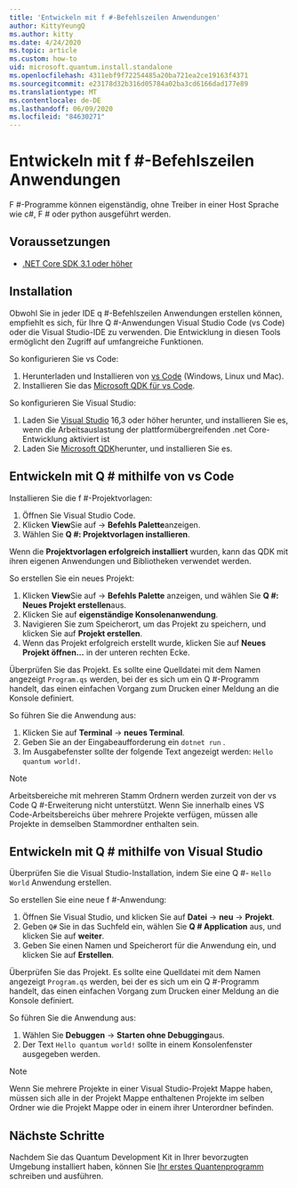 ```yaml
---
title: 'Entwickeln mit f #-Befehlszeilen Anwendungen'
author: KittyYeungQ
ms.author: kitty
ms.date: 4/24/2020
ms.topic: article
ms.custom: how-to
uid: microsoft.quantum.install.standalone
ms.openlocfilehash: 4311ebf9f72254485a20ba721ea2ce19163f4371
ms.sourcegitcommit: e23178d32b316d05784a02ba3cd6166dad177e89
ms.translationtype: MT
ms.contentlocale: de-DE
ms.lasthandoff: 06/09/2020
ms.locfileid: "84630271"
---
```

# <a name="develop-with-q-command-line-applications"></a>Entwickeln mit f #-Befehlszeilen Anwendungen

F #-Programme können eigenständig, ohne Treiber in einer Host Sprache wie c#, F # oder python ausgeführt werden.

## <a name="prerequisites"></a>Voraussetzungen

- [.NET Core SDK 3.1 oder höher](https://www.microsoft.com/net/download)

## <a name="installation"></a>Installation

Obwohl Sie in jeder IDE q #-Befehlszeilen Anwendungen erstellen können, empfiehlt es sich, für Ihre Q #-Anwendungen Visual Studio Code (vs Code) oder die Visual Studio-IDE zu verwenden. Die Entwicklung in diesen Tools ermöglicht den Zugriff auf umfangreiche Funktionen.

So konfigurieren Sie vs Code:

1. Herunterladen und Installieren von [vs Code](https://code.visualstudio.com/download) (Windows, Linux und Mac).
2. Installieren Sie das [Microsoft QDK für vs Code](https://marketplace.visualstudio.com/items?itemName=quantum.quantum-devkit-vscode).

So konfigurieren Sie Visual Studio:

1. Laden Sie [Visual Studio](https://visualstudio.microsoft.com/downloads/) 16,3 oder höher herunter, und installieren Sie es, wenn die Arbeitsauslastung der plattformübergreifenden .net Core-Entwicklung aktiviert ist
2. Laden Sie [Microsoft QDK](https://marketplace.visualstudio.com/items?itemName=quantum.DevKit)herunter, und installieren Sie es.


## <a name="develop-with-q-using-vs-code"></a>Entwickeln mit Q # mithilfe von vs Code

Installieren Sie die f #-Projektvorlagen:

1. Öffnen Sie Visual Studio Code.
2. Klicken **View**Sie auf  ->  **Befehls Palette**anzeigen.
3. Wählen Sie **Q #: Projektvorlagen installieren**.

Wenn die **Projektvorlagen erfolgreich installiert** wurden, kann das QDK mit ihren eigenen Anwendungen und Bibliotheken verwendet werden.

So erstellen Sie ein neues Projekt:

1. Klicken **View**Sie auf  ->  **Befehls Palette** anzeigen, und wählen Sie **Q #: Neues Projekt erstellen**aus.
2. Klicken Sie auf **eigenständige Konsolenanwendung**.
3. Navigieren Sie zum Speicherort, um das Projekt zu speichern, und klicken Sie auf **Projekt erstellen**.
4. Wenn das Projekt erfolgreich erstellt wurde, klicken Sie auf **Neues Projekt öffnen...** in der unteren rechten Ecke.
        
Überprüfen Sie das Projekt. Es sollte eine Quelldatei mit dem Namen angezeigt `Program.qs` werden, bei der es sich um ein Q #-Programm handelt, das einen einfachen Vorgang zum Drucken einer Meldung an die Konsole definiert.

So führen Sie die Anwendung aus:
1. Klicken Sie auf **Terminal**  ->  **neues Terminal**.
2. Geben Sie an der Eingabeaufforderung ein `dotnet run` .
3. Im Ausgabefenster sollte der folgende Text angezeigt werden: `Hello quantum world!`.


> [!NOTE]
> Arbeitsbereiche mit mehreren Stamm Ordnern werden zurzeit von der vs Code Q #-Erweiterung nicht unterstützt. Wenn Sie innerhalb eines VS Code-Arbeitsbereichs über mehrere Projekte verfügen, müssen alle Projekte in demselben Stammordner enthalten sein.

## <a name="develop-with-q-using-visual-studio"></a>Entwickeln mit Q # mithilfe von Visual Studio

Überprüfen Sie die Visual Studio-Installation, indem Sie eine Q #- `Hello World` Anwendung erstellen.

So erstellen Sie eine neue f #-Anwendung:
1. Öffnen Sie Visual Studio, und klicken Sie auf **Datei**  ->  **neu**  ->  **Projekt**.
2. Geben `Q#` Sie in das Suchfeld ein, wählen Sie **Q # Application** aus, und klicken Sie auf **weiter**.
3. Geben Sie einen Namen und Speicherort für die Anwendung ein, und klicken Sie auf **Erstellen**.


Überprüfen Sie das Projekt. Es sollte eine Quelldatei mit dem Namen angezeigt `Program.qs` werden, bei der es sich um ein Q #-Programm handelt, das einen einfachen Vorgang zum Drucken einer Meldung an die Konsole definiert.

So führen Sie die Anwendung aus:
1. Wählen Sie **Debuggen**  ->  **Starten ohne Debugging**aus.
2. Der Text `Hello quantum world!` sollte in einem Konsolenfenster ausgegeben werden.

> [!NOTE]
> Wenn Sie mehrere Projekte in einer Visual Studio-Projekt Mappe haben, müssen sich alle in der Projekt Mappe enthaltenen Projekte im selben Ordner wie die Projekt Mappe oder in einem ihrer Unterordner befinden.  


## <a name="next-steps"></a>Nächste Schritte

Nachdem Sie das Quantum Development Kit in Ihrer bevorzugten Umgebung installiert haben, können Sie [Ihr erstes Quantenprogramm](xref:microsoft.quantum.quickstarts.qrng) schreiben und ausführen.
